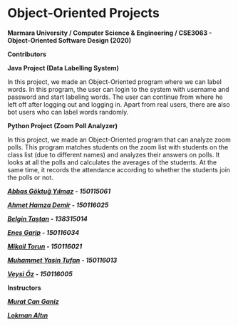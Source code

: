 # Object-Oriented Projects

<b>Marmara University / Computer Science & Engineering / CSE3063 - Object-Oriented Software Design (2020)</b>

<b>Contributors</b>

<b>Java Project (Data Labelling System)</b>

<p>In this project, we made an Object-Oriented program where we can label words. In this program, the user can login to the system with username and password and start labeling words. The user can continue from where he left off after logging out and logging in. Apart from real users, there are also bot users who can label words randomly.</p>

<b>Python Project (Zoom Poll Analyzer)</b>

<p>In this project, we made an Object-Oriented program that can analyze zoom polls. This program matches students on the zoom list with students on the class list (due to different names) and analyzes their answers on polls. It looks at all the polls and calculates the averages of the students. At the same time, it records the attendance according to whether the students join the polls or not.</p>

__*[Abbas Göktuğ Yılmaz](https://github.com/AGoktugylmz) - 150115061*__

__*[Ahmet Hamza Demir](https://github.com/ahamzademir) - 150116025*__

__*[Belgin Taştan](https://github.com/btastan) - 138315014*__

__*[Enes Garip](https://github.com/enesgarip) - 150116034*__

__*[Mikail Torun](https://github.com/mikailTorun) - 150116021*__

__*[Muhammet Yasin Tufan](https://github.com/myasintufan) - 150116013*__

__*[Veysi Öz](https://github.com/veysioz) - 150116005*__

<b>Instructors</b>

__*[Murat Can Ganiz](https://github.com/mcganiz)*__

__*[Lokman Altın](https://github.com/lokmanaltin)*__
